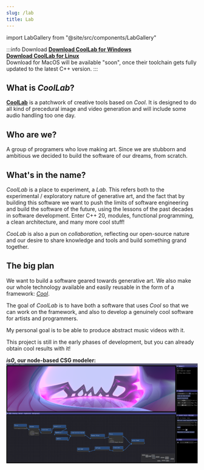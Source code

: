 ```yaml
---
slug: /lab
title: Lab
---
```


import LabGallery from "@site/src/components/LabGallery"

:::info Download
[**Download CoolLab for Windows**](/CoolLab-Windows.zip)<br/>
[**Download CoolLab for Linux**](/CoolLab-Linux.zip)<br/>
Download for MacOS will be available "soon", once their toolchain gets fully updated to the latest C++ version.
:::

<LabGallery/>

<!-- <a href="https://github.com/CoolLibs/Lab" target="_blank" rel="noopener noreferrer" class="navbar__item navbar__link header-github-link" aria-label="GitHub repository"></a>

[**Our Github**](https://github.com/CoolLibs/Lab) -->

## What is _CoolLab_?

[**CoolLab**](https://github.com/CoolLibs/Lab) is a patchwork of creative tools based on _Cool_. It is designed to do all kind of precedural image and video generation and will include some audio handling too one day.

## Who are we?

A group of programers who love making art. Since we are stubborn and ambitious we decided to build the software of our dreams, from scratch.

## What's in the name?

_CoolLab_ is a place to experiment, a _Lab_. This refers both to the experimental / exploratory nature of generative art, and the fact that by building this software we want to push the limits of software engineering and build the software of the future, using the lessons of the past decades in software development. Enter C++ 20, modules, functional programming, a clean architecture, and many more cool stuff!

_CooLab_ is also a pun on _collaboration_, reflecting our open-source nature and our desire to share knowledge and tools and build something grand together.

## The big plan

We want to build a software geared towards generative art. We also make our whole technology available and easily reusable in the form of a framework: [_Cool_](https://github.com/CoolLibs/Cool).

The goal of _CoolLab_ is to have both a software that uses _Cool_ so that we can work on the framework, and also to develop a genuinely cool software for artists and programmers.

My personal goal is to be able to produce abstract music videos with it.<br/>

This project is still in the early phases of development, but you can already obtain cool results with it!

**_is0_, our node-based CSG modeler:**
![is0, our node-based CSG modeler, rendered with Ray Marching.](./img/is0.png)

